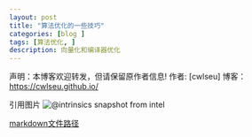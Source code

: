 ```yaml
---
layout: post
title: "算法优化的一些技巧"
categories: [blog ]
tags: [算法优化, ]
description: 向量化和编译器优化
---
```





声明：本博客欢迎转发，但请保留原作者信息!
作者: [cwlseu]
博客： <https://cwlseu.github.io/>

引用图片
![@intrinsics snapshot from intel](../images/optimization/intrinsics.png)


[markdown文件路径](https://github.com/cwlseu/cwlseu.github.io/tree/master/_posts/template.md)

